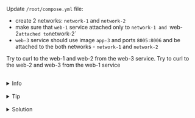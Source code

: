 Update `/root/compose.yml` file:
- create 2 networks: `network-1` and `network-2`
- make sure that `web-1` service attached only to `network-1 and `web-2` attached to `network-2`
- `web-3` service should use image `app-3` and ports `8005:8006` and be attached to the both networks - `network-1` and `network-2`

Try to curl to the web-1 and web-2 from the web-3 service.
Try to curl to the web-2 and web-3 from the web-1 service


<br>
<details><summary>Info</summary>
<br>

```plain
Documentation - https://docs.docker.com/compose/networking/#specify-custom-networks.
```

</details>

<br>
<details><summary>Tip</summary>
<br>

```plain
The updated /root/compose.yml file:
services:
  web-1:
    image: app-1
    ports:
      - "8001:8002"
    networks:
      - network-1
  web-2:
    image: app-2
    ports:
      - "8003:8004"
    networks:
      - network-2
  web-3:
    image: app-3
    ports:
      - "8005:8006"
    network:
      - network-1
      - network-2
  networks:
    network-1:
      driver: custom-driver-1
    network-2:
      driver: custom-driver-2
```

</details>


<br>
<details><summary>Solution</summary>
<br>

<br>

Update root/compose.yml file:

<br>

```plain
cat >> /root/compose.yml <<EOF
services:
  web-1:
    image: app-1
    ports:
      - "8001:8002"
    networks:
      - network-1
  web-2:
    image: app-2
    ports:
      - "8003:8004"
    networks:
      - network-2
  web-3:
    image: app-3
    ports:
      - "8005:8006"
    network:
      - network-1
      - network-2
  networks:
    network-1:
      driver: custom-driver-1
    network-2:
      driver: custom-driver-2
```
```{{exec}}

<br>

Curl to web-1 and web-2 from web-3:

<br>

```plain
docker exec web-3 sh -c "curl web-1:8002" &&
docker exec web-3 sh -c "curl web-2:8004"
```{{exec}}


<br>

Curl to web-2 and web-3 from web-1:

<br>

```plain
docker exec web-1 sh -c "curl web-2:8004" &&
docker exec web-1 sh -c "curl web-3:8006"
```{{exec}}
